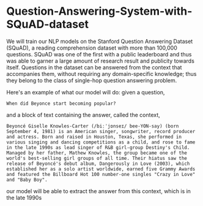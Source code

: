 # Question-Answering-System-with-SQuAD-dataset

We will train our NLP models on the Stanford Question Answering Dataset (SQuAD), a reading comprehension dataset with more than 100,000 questions. SQuAD was one of the first with a public leaderboard and thus was able to garner a large amount of research result and publicity towards itself. Questions in the dataset can be answered from the context that accompanies them, without requiring any domain-specific knowledge; thus they belong to the class of single-hop question answering problem.

Here's an example of what our model will do: given a question,

    When did Beyonce start becoming popular?

and a block of text containing the answer, called the context,

    Beyoncé Giselle Knowles-Carter (/biːˈjɒnseɪ/ bee-YON-say) (born September 4, 1981) is an American singer, songwriter, record producer and actress. Born and raised in Houston, Texas, she performed in various singing and dancing competitions as a child, and rose to fame in the late 1990s as lead singer of R&B girl-group Destiny's Child. Managed by her father, Mathew Knowles, the group became one of the world's best-selling girl groups of all time. Their hiatus saw the release of Beyoncé's debut album, Dangerously in Love (2003), which established her as a solo artist worldwide, earned five Grammy Awards and featured the Billboard Hot 100 number-one singles "Crazy in Love" and "Baby Boy".

our model will be able to extract the answer from this context, which is in the late 1990s

